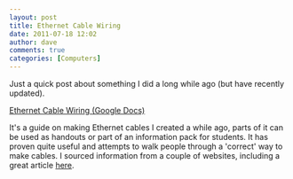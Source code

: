 ```yaml
---
layout: post
title: Ethernet Cable Wiring
date: 2011-07-18 12:02
author: dave
comments: true
categories: [Computers]
---
```

Just a quick post about something I did a long while ago (but have recently updated).

<a title="Ethernet Cable Wiring" href="https://docs.google.com/document/d/1twfE5i6lyh8TLbdw4ywCzCR6csVA6JnGhQc96gRMep8/edit?hl=en_GB" target="_blank">Ethernet Cable Wiring (Google Docs)</a>

It's a guide on making Ethernet cables I created a while ago, parts of it can be used as handouts or part of an information pack for students. It has proven quite useful and attempts to walk people through a 'correct' way to make cables. I sourced information from a couple of websites, including a great article <a href="http://www.ertyu.org/steven_nikkel/ethernetcables.html">here</a>.
